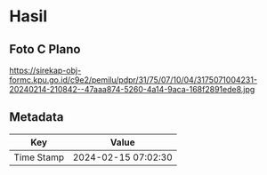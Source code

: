 # Hasil

## Foto C Plano

https://sirekap-obj-formc.kpu.go.id/c9e2/pemilu/pdpr/31/75/07/10/04/3175071004231-20240214-210842--47aaa874-5260-4a14-9aca-168f2891ede8.jpg


## Metadata

| Key        | Value               |
| ---------- | ------------------- |
| Time Stamp | 2024-02-15 07:02:30 |



